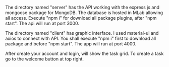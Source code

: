 The directory named "server" has the API working with the express js and mongoose package for MongoDB.
The database is hosted in MLab allowing all access.
Execute "npm i" for download all package plugins, after "npm start". The api will run at port 3000.

The directory named "client" has graphic interface.
I used material-ui and axios to connect with API.
You shall execute "npm i" first to download all package and before "npm start". The app will run at port 4000.

After create your account and login, will show the task grid. To create a task go to the welcome button at top right.